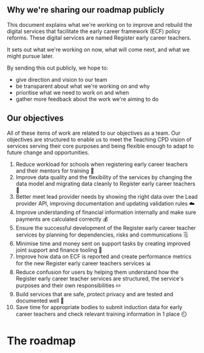 ## Why we're sharing our roadmap publicly 
This document explains what we're working on to improve and rebuild the digital services that facilitate the early career framework (ECF) policy reforms. These digital services are named Register early career teachers.

It sets out what we're working on now, what will come next, and what we might pursue later. 

By sending this out publicly, we hope to:
- give direction and vision to our team
- be transparent about what we're working on and why
- prioritise what we need to work on and when
- gather more feedback about the work we're aiming to do

## Our objectives
All of these items of work are related to our objectives as a team. Our objectives are structured to enable us to meet the Teaching CPD vision of services serving their core purposes and being flexible enough to adapt to future change and opportunities.

1. Reduce workload for schools when registering early career teachers and their mentors for training 🏫
2. Improve data quality and the flexibility of the services by changing the data model and migrating data cleanly to Register early career teachers 👾
3. Better meet lead provider needs by showing the right data over the Lead provider API, improving documentation and updating validation rules ☁️
4. Improve understanding of financial information internally and make sure payments are calculated correctly 💰
5. Ensure the successful development of the Register early career teacher services by planning for dependencies, risks and communications 🗒️
6. Minimise time and money sent on support tasks by creating improved joint support and finance tooling 🦸
7. Improve how data on ECF is reported and create performance metrics for the new Register early career teachers services 📊
8. Reduce confusion for users by helping them understand how the Register early career teacher services are structured, the service's purposes and their own responsibilities ✏️
9. Build services that are safe, protect privacy and are tested and documented well 🔨
10. Save time for appropriate bodies to submit induction data for early career teachers and check relevant training information in 1 place ⏲️
															

# The roadmap


